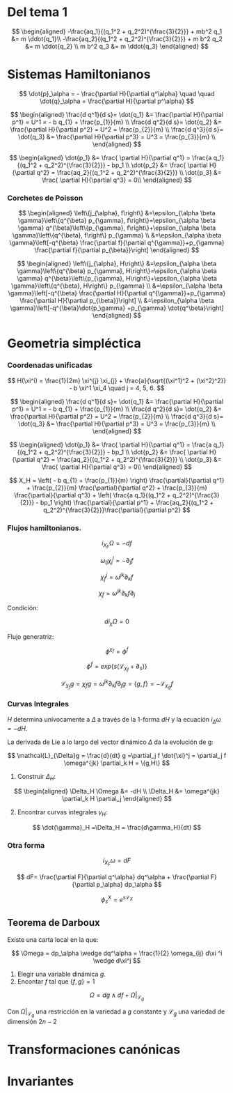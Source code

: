 <script src="https://cdn.mathjax.org/mathjax/latest/MathJax.js?config=TeX-AMS-MML_HTMLorMML" type="text/javascript"></script>

# Del tema 1

$$
\begin{aligned}
-\frac{aq_1}{(q_1^2 + q_2^2)^{\frac{3}{2}}} + mb^2 q_1 &= m \ddot{q_1}\\
-\frac{aq_2}{(q_1^2 + q_2^2)^{\frac{3}{2}}} + m b^2 q_2 &= m \ddot{q_2} \\
m b^2 q_3 &= m \ddot{q_3}
\end{aligned}
$$

# Sistemas Hamiltonianos
 
 
$$
\dot{p}_\alpha = - \frac{\partial H}{\partial q^\alpha} \quad \quad  \dot{q}_\alpha = \frac{\partial H}{\partial p^\alpha}
$$

$$
\begin{aligned}
	\frac{d q^1}{d s}= \dot{q_1} &=  \frac{\partial H}{\partial p^1} = U^1 =  - b q_{1} + \frac{p_{1}}{m} \\
	\frac{d q^2}{d s}= \dot{q_2} &= \frac{\partial H}{\partial p^2} = U^2 = \frac{p_{2}}{m} \\
	\frac{d q^3}{d s}= \dot{q_3} &= \frac{\partial H}{\partial p^3} = U^3 = \frac{p_{3}}{m} \\
\end{aligned}
$$

$$
\begin{aligned}
	 \dot{p_1} &= \frac{ \partial H}{\partial q^1} =  \frac{a q_1}{(q_1^2 + q_2^2)^{\frac{3}{2}}} - bp_1 \\
	 \dot{p_2} &= \frac{ \partial H}{\partial q^2} = \frac{aq_2}{(q_1^2 + q_2^2)^{\frac{3}{2}}} \\
	 \dot{p_3} &= \frac{ \partial H}{\partial q^3} = 0\\
\end{aligned}
$$


### Corchetes de Poisson

$$
\begin{aligned}
	\left\{j_{\alpha}, f\right\} &=\epsilon_{\alpha \beta \gamma}\left\{q^{\beta} p_{\gamma}, f\right\}=\epsilon_{\alpha \beta \gamma} q^{\beta}\left\{p_{\gamma}, f\right\}+\epsilon_{\alpha \beta \gamma}\left\{q^{\beta}, f\right\} p_{\gamma}
	\\ &=\epsilon_{\alpha \beta \gamma}\left[-q^{\beta} \frac{\partial f}{\partial q^{\gamma}}+p_{\gamma} \frac{\partial f}{\partial p_{\beta}}\right]
\end{aligned}
$$

$$
\begin{aligned}
	\left\{j_{\alpha}, H\right\} &=\epsilon_{\alpha \beta \gamma}\left\{q^{\beta} p_{\gamma}, H\right\}=\epsilon_{\alpha \beta \gamma} q^{\beta}\left\{p_{\gamma}, H\right\}+\epsilon_{\alpha \beta \gamma}\left\{q^{\beta}, H\right\} p_{\gamma}
	\\ &=\epsilon_{\alpha \beta \gamma}\left[-q^{\beta} \frac{\partial H}{\partial q^{\gamma}}+p_{\gamma} \frac{\partial H}{\partial p_{\beta}}\right]
	\\ &=\epsilon_{\alpha \beta \gamma}\left[-q^{\beta}\dot{p_\gamma} +p_{\gamma} \dot{q^\beta}\right]
	\end{aligned}
$$

# Geometria simpléctica

### Coordenadas unificadas

$$
H(\xi^i) = \frac{1}{2m} \xi^{j} \xi_{j} + \frac{a}{\sqrt{(\xi^1)^2 + (\xi^2)^2}} - b \xi^1 \xi_4 \quad j = 4, 5, 6.
$$

$$
\begin{aligned}
	\frac{d q^1}{d s}= \dot{q_1} &=  \frac{\partial H}{\partial p^1} = U^1 =  - b q_{1} + \frac{p_{1}}{m} \\
	\frac{d q^2}{d s}= \dot{q_2} &= \frac{\partial H}{\partial p^2} = U^2 = \frac{p_{2}}{m} \\
	\frac{d q^3}{d s}= \dot{q_3} &= \frac{\partial H}{\partial p^3} = U^3 = \frac{p_{3}}{m} \\
\end{aligned}
$$

$$
\begin{aligned}
	 \dot{p_1} &= \frac{ \partial H}{\partial q^1} =  \frac{a q_1}{(q_1^2 + q_2^2)^{\frac{3}{2}}} - bp_1 \\
	 \dot{p_2} &= \frac{ \partial H}{\partial q^2} = \frac{aq_2}{(q_1^2 + q_2^2)^{\frac{3}{2}}} \\
	 \dot{p_3} &= \frac{ \partial H}{\partial q^3} = 0\\
\end{aligned}
$$

$$
X_H = \left( - b q_{1}  + \frac{p_{1}}{m} \right) \frac{\partial}{\partial q^1} +   \frac{p_{2}}{m} \frac{\partial}{\partial q^2}  +  \frac{p_{3}}{m} \frac{\partial}{\partial q^3} + \left( \frac{a q_1}{(q_1^2 + q_2^2)^{\frac{3}{2}}}  -  bp_1 \right) \frac{\partial}{\partial p^1} + \frac{aq_2}{(q_1^2 + q_2^2)^{\frac{3}{2}}}\frac{\partial}{\partial p^2} 
$$

### Flujos hamiltonianos.

$$
i_{X_F} \Omega = - df
$$

$$
\omega_{lj} \chi_j^l = -\partial_j f
$$

$$
\chi_f^j = \omega^{jk}\partial_k f
$$

$$
\chi_f = \omega^{jk}\partial_k f \partial_j
$$

Condición:

$$
d i_\chi \Omega = 0
$$

Flujo generatriz:

$$
\phi^{\chi_f} = \phi^f
$$

$$
\phi^f = exp\{ s(\mathcal{L}_{\chi_f} + \partial_s )\}
$$

$$
\mathcal{L}_{\chi_f}g = \chi_f g = \omega^{jk}\partial_k f \partial_j g = \{g,f \} = - \mathcal{L}_{\chi_g}f
$$

### Curvas Integrales

$H$ determina unívocamente a $\Delta$ a través de la 1-forma $dH$ y la ecuación $i_\Delta \omega = -dH$.

La derivada de Lie a lo largo del vector dinámico $\Delta$ da la evolución de g:

$$
\mathcal{L}_{\Delta}g = \frac{d}{dt} g =\partial_j f \dot{\xi}^j = \partial_j f \omega^{jk} \partial_k H = \{g,H\}
$$

1. Construir $\Delta_H$:

$$
\begin{aligned}
	 \Delta_H \Omega &= -dH \\
	 \Delta_H &= \omega^{jk} \partial_k H \partial_j
\end{aligned}
$$

2. Encontrar curvas integrales $\gamma_H$:

$$
\dot{\gamma}_H =\Delta_H = \frac{d\gamma_H}{dt}
$$

### Otra forma

$$
i_{X_F} \omega = dF
$$


$$
dF= \frac{\partial F}{\partial q^\alpha} dq^\alpha +  \frac{\partial F}{\partial p_\alpha} dp_\alpha
$$

$$
\phi_s^X = e^{s\mathcal{L}_X}
$$

## Teorema de Darboux

Existe una carta local en la que:

$$
\Omega = dp_\alpha \wedge dq^\alpha = \frac{1}{2} \omega_{ij} d\xi ^i \wedge d\xi^j
$$

1. Elegir una variable dinámica $g$.
2. Encontar $f$ tal que $\{f, g \} = 1$

$$
\Omega = dg \wedge df+ \Omega | _{\mathcal{L}_g}
$$

Con $\Omega | _{\mathcal{L}_g}$ una restricción en la variedad a $g$ constante y $\mathcal{L}_g$ una variedad de dimensión $2n-2$

# Transformaciones canónicas


# Invariantes


<!--stackedit_data:
eyJoaXN0b3J5IjpbLTE2OTIxNzY3MTMsLTEzNzMwNDA2MDMsLT
kyODM4MDc4LDM2Njk0Njg4MywtODc5ODEwNjQxLC0zMDU4MDg1
MTIsLTE5NDE5MDUzMDMsMTY1MDg5MjkyMSwxOTI5NjE2NzkyLC
0xOTUwNTgyOTc3LC0xNDYwMzI3ODcwLDczMDk5ODExNl19
-->
